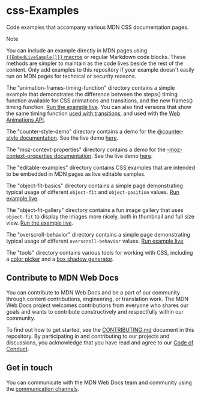 # css-Examples

Code examples that accompany various MDN CSS documentation pages.

> [!NOTE]
> You can include an example directly in MDN pages using [`{{EmbedLiveSample()}}` macros](https://developer.mozilla.org/en-US/docs/MDN/Writing_guidelines/Page_structures/Macros/Commonly_used_macros#code_samples) or regular Markdown code blocks.
> These methods are simpler to maintain as the code lives beside the rest of the content.
> Only add examples to this repository if your example doesn't easily run on MDN pages for technical or security reasons.

The "animation-frames-timing-function" directory contains a simple example that demonstrates the difference between the steps() timing function available for CSS animations and transitions, and the new frames() timing function. [Run the example live](http://mdn.github.io/css-examples/animation-frames-timing-function/). You can also find versions that show the same timing function [used with transitions](http://mdn.github.io/css-examples/animation-frames-timing-function/index-transitions.html), and used with the [Web Animations API](http://mdn.github.io/css-examples/animation-frames-timing-function/index-waa.html).

The "counter-style-demo" directory contains a demo for the [@counter-style documentation](https://developer.mozilla.org/en-US/docs/Web/CSS/@counter-style). See the live demo [here](https://mdn.github.io/css-examples/counter-style-demo/).

The "moz-context-properties" directory contains a demo for the [-moz-context-properties documentation](https://developer.mozilla.org/en-US/docs/Web/CSS/-moz-context-properties). See the live demo [here](https://mdn.github.io/css-examples/moz-context-properties/).

The "editable-examples" directory contains CSS examples that are intended to be embedded in MDN pages as live editable samples.

The "object-fit-basics" directory contains a simple page demonstrating typical usage of different `object-fit` and `object-position` values. [Run example live](http://mdn.github.io/css-examples/object-fit-basics/).

The "object-fit-gallery" directory contains a fun image gallery that uses `object-fit` to display the images more nicely, both in thumbnail and full size view. [Run the example live](http://mdn.github.io/css-examples/object-fit-gallery/).

The "overscroll-behavior" directory contains a simple page demonstrating typical usage of different `overscroll-behavior` values. [Run example live](http://mdn.github.io/css-examples/overscroll-behavior/).

The "tools" directory contains various tools for working with CSS, including a [color picker](http://mdn.github.io/css-examples/tools/color-picker/) and a [box shadow generator](http://mdn.github.io/css-examples/tools/box-shadow-generator/).

## Contribute to MDN Web Docs

You can contribute to MDN Web Docs and be a part of our community through content contributions, engineering, or translation work.
The MDN Web Docs project welcomes contributions from everyone who shares our goals and wants to contribute constructively and respectfully within our community.

To find out how to get started, see the [CONTRIBUTING.md](CONTRIBUTING.md) document in this repository.
By participating in and contributing to our projects and discussions, you acknowledge that you have read and agree to our [Code of Conduct](CODE_OF_CONDUCT.md).

## Get in touch

You can communicate with the MDN Web Docs team and community using the [communication channels][].

[communication channels]: https://developer.mozilla.org/en-US/docs/MDN/Community/Communication_channels
